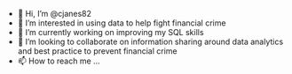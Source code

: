 - 👋 Hi, I’m @cjanes82
- 👀 I’m interested in using data to help fight financial crime
- 🌱 I’m currently working on improving my SQL skills
- 💞️ I’m looking to collaborate on information sharing around data analytics and best practice to prevent financial crime
- 📫 How to reach me ...

<!---
cjanes82/cjanes82 is a ✨ special ✨ repository because its `README.md` (this file) appears on your GitHub profile.
You can click the Preview link to take a look at your changes.
--->
